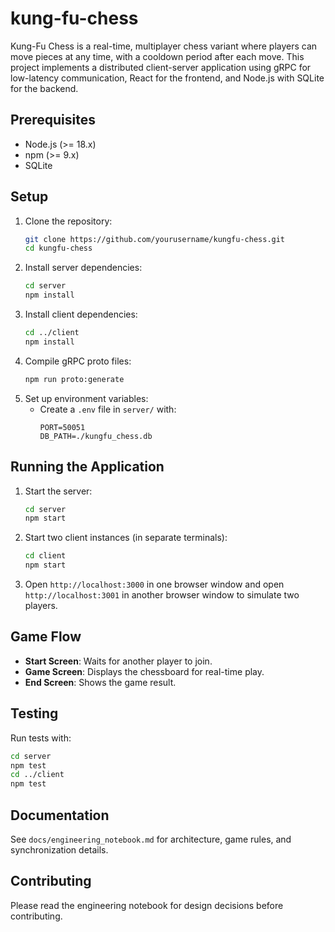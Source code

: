 # kung-fu-chess
Kung-Fu Chess is a real-time, multiplayer chess variant where players can move pieces at any time, with a cooldown period after each move. This project implements a distributed client-server application using gRPC for low-latency communication, React for the frontend, and Node.js with SQLite for the backend.

## Prerequisites
- Node.js (>= 18.x)
- npm (>= 9.x)
- SQLite

## Setup
1. Clone the repository:
   ```bash
   git clone https://github.com/yourusername/kungfu-chess.git
   cd kungfu-chess
   ```
2. Install server dependencies:
   ```bash
   cd server
   npm install
   ```
3. Install client dependencies:
   ```bash
   cd ../client
   npm install
   ```
4. Compile gRPC proto files:
   ```bash
   npm run proto:generate
   ```
5. Set up environment variables:
   - Create a `.env` file in `server/` with:
     ```
     PORT=50051
     DB_PATH=./kungfu_chess.db
     ```

## Running the Application
1. Start the server:
   ```bash
   cd server
   npm start
   ```
2. Start two client instances (in separate terminals):
   ```bash
   cd client
   npm start
   ```
3. Open `http://localhost:3000` in one browser window and open `http://localhost:3001` in another browser window to simulate two players.

## Game Flow
- **Start Screen**: Waits for another player to join.
- **Game Screen**: Displays the chessboard for real-time play.
- **End Screen**: Shows the game result.

## Testing
Run tests with:
```bash
cd server
npm test
cd ../client
npm test
```

## Documentation
See `docs/engineering_notebook.md` for architecture, game rules, and synchronization details.

## Contributing
Please read the engineering notebook for design decisions before contributing.